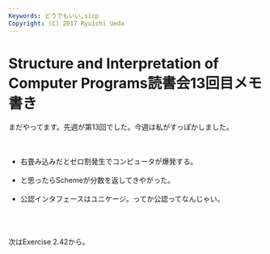 ```yaml
---
Keywords: どうでもいい,sicp
Copyright: (C) 2017 Ryuichi Ueda
---
```


# <!--:ja-->Structure and Interpretation of Computer Programs読書会13回目メモ書き<!--:-->
<!--:ja-->まだやってます。先週が第13回でした。今週は私がすっぽかしました。<br />
<br />
<ul><br />
	<li>右畳み込みだとゼロ割発生でコンピュータが爆発する。</li><br />
 <li>と思ったらSchemeが分数を返してきやがった。</li><br />
	<li>公認インタフェースはユニケージ。ってか公認ってなんじゃい。</li><br />
</ul><br />
<br />
次はExercise 2.42から。<!--:-->
